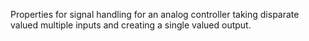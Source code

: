 ﻿Properties for signal handling for an analog controller taking disparate valued multiple inputs and creating a single valued output.